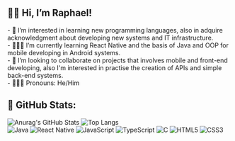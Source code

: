<h2 align="left">🤙🏼 Hi, I’m Raphael! </h3>
- 👀 I’m interested in learning new programming languages, also in adquire acknowledgment about developing new systems and IT infrastructure.<br>
- 🧑🏽‍💻 I’m currently learning React Native and the basis of Java and OOP for mobile developing in Android systems.<br>
- 🤖 I’m looking to collaborate on projects that involves mobile and front-end developing, also I'm interested in practise the creation of APIs and simple back-end systems.<br>
- 🙋🏽‍♂️ Pronouns: He/Him<br>

<h2 align="left">🐰 GitHub Stats: </h3>

  ![Anurag's GitHub Stats](https://github-readme-stats.vercel.app/api?username=igsem123&show_icons=true&theme=jolly)
  ![Top Langs](https://github-readme-stats.vercel.app/api/top-langs/?username=igsem123&layout=donut&theme=jolly)
<br>
![Java](https://img.shields.io/badge/java-%23ED8B00.svg?style=for-the-badge&logo=openjdk&logoColor=white) ![React Native](https://img.shields.io/badge/React_Native-20232A?style=for-the-badge&logo=react&logoColor=61DAFB) ![JavaScript](https://img.shields.io/badge/JavaScript-F7DF1E?style=for-the-badge&logo=javascript&logoColor=black)	![TypeScript](https://img.shields.io/badge/TypeScript-007ACC?style=for-the-badge&logo=typescript&logoColor=white) ![C](https://img.shields.io/badge/C-00599C?style=for-the-badge&logo=c&logoColor=white) ![HTML5](https://img.shields.io/badge/HTML5-E34F26?style=for-the-badge&logo=html5&logoColor=white) ![CSS3](https://img.shields.io/badge/CSS3-1572B6?style=for-the-badge&logo=css3&logoColor=white)
<br>

<!---
igsem123/igsem123 is a ✨ special ✨ repository because its `README.md` (this file) appears on your GitHub profile.
You can click the Preview link to take a look at your changes.
--->
